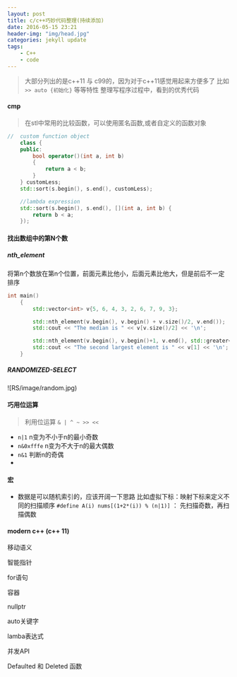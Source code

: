 ```yaml
---
layout: post
title: c/c++巧妙代码整理(持续添加)
date: 2016-05-15 23:21
header-img: "img/head.jpg"
categories: jekyll update
tags:
    - C++
    - code
---
```


> 大部分列出的是c++11 与 c99的，因为对于c++11感觉用起来方便多了
> 比如 `>> auto {初始化}`  等等特性
> 整理写程序过程中，看到的优秀代码

#### cmp
> 在stl中常用的比较函数，可以使用匿名函数,或者自定义的函数对象

``` cpp
//  custom function object
    class {
    public:
        bool operator()(int a, int b)
        {
            return a < b;
        }
    } customLess;
    std::sort(s.begin(), s.end(), customLess);

    //lambda expression
    std::sort(s.begin(), s.end(), [](int a, int b) {
        return b < a;
    });
```

#### 找出数组中的第N个数

##### nth_element

将第n个数放在第n个位置，前面元素比他小，后面元素比他大，但是前后不一定排序

``` cpp
int main()
	{
		std::vector<int> v{5, 6, 4, 3, 2, 6, 7, 9, 3};

		std::nth_element(v.begin(), v.begin() + v.size()/2, v.end());
		std::cout << "The median is " << v[v.size()/2] << '\n';

		std::nth_element(v.begin(), v.begin()+1, v.end(), std::greater<int>());
		std::cout << "The second largest element is " << v[1] << '\n';
	}
```

##### RANDOMIZED-SELECT
![RS/image/random.jpg)

#### 巧用位运算
> 利用位运算 `& | ^ ~ >> << `

+ `n|1` n变为不小于n的最小奇数
+ `n&0xfffe` n变为不大于n的最大偶数
+ `n&1` 判断n的奇偶
+

#### 宏

+ 数据是可以随机索引的，应该开阔一下思路
比如虚拟下标：映射下标来定义不同的扫描顺序
`#define A(i) nums[(1+2*(i)) % (n|1)]` ： 先扫描奇数，再扫描偶数

#### modern c++ (c++ 11)

移动语义

智能指针

for语句

容器

nullptr

auto关键字

lamba表达式

并发API

Defaulted 和 Deleted 函数
